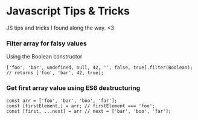 # Javascript Tips & Tricks
JS tips and tricks I found along the way. &lt;3

### Filter array for falsy values
Using the Boolean constructor
```
['foo', 'bar', undefined, null, 42, '', false, true].filter(Boolean);
// returns ['foo', 'bar', 42, true];
```

### Get first array value using ES6 destructuring
```
const arr = ['foo', 'bar', 'boo', 'far'];
const [firstElement,] = arr; // firstElement === 'foo';
const [first, ...next] = arr // next = ['bar', 'boo', 'far'];
```
